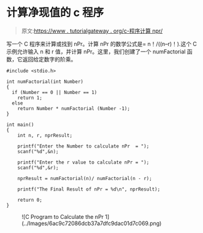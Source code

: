 # 计算净现值的 c 程序

> 原文:[https://www . tutorialgateway . org/c-程序计算 npr/](https://www.tutorialgateway.org/c-program-to-calculate-the-npr/)

写一个 C 程序来计算或找到 nPr。计算 nPr 的数学公式是= n！/((n–r)！).这个 C 示例允许输入 n 和 r 值，并计算 nPr。这里，我们创建了一个 numFactorial 函数，它返回给定数字的阶乘。

```
#include <stdio.h>

int numFactorial(int Number)
{ 
  if (Number == 0 || Number == 1)  
    return 1;
  else
    return Number * numFactorial (Number -1);
}

int main()
{
    int n, r, nprResult;

    printf("Enter the Number to calculate nPr  = ");
    scanf("%d",&n);

    printf("Enter the r value to calculate nPr = ");
    scanf("%d",&r);

    nprResult = numFactorial(n)/ numFactorial(n - r);

    printf("The Final Result of nPr = %d\n", nprResult);

    return 0;
}
```

<figure class="wp-block-image size-large">![C Program to Calculate the nPr 1](../Images/6ac9c72086dcb37a7dfc9dac01d7c069.png)</figure>